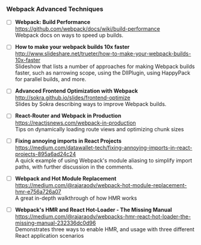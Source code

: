 ### Webpack Advanced Techniques

- [ ] **Webpack: Build Performance**  
  https://github.com/webpack/docs/wiki/build-performance  
  Webpack docs on ways to speed up builds.

- [ ] **How to make your webpack builds 10x faster**  
  http://www.slideshare.net/trueter/how-to-make-your-webpack-builds-10x-faster  
  Slideshow that lists a number of approaches for making Webpack builds faster, such as narrowing scope, using the DllPlugin, using HappyPack for parallel builds, and more.
  
- [ ] **Advanced Frontend Optimization with Webpack**  
  http://sokra.github.io/slides/frontend-optimize  
  Slides by Sokra describing ways to improve Webpack builds.  
  
- [ ] **React-Router and Webpack in Production**  
  https://reactjsnews.com/webpack-in-production  
  Tips on dynamically loading route views and optimizing chunk sizes
  
- [ ] **Fixing annoying imports in React Projects**  
  https://medium.com/datawallet-tech/fixing-annoying-imports-in-react-projects-895a6ad24c24  
  A quick example of using Webpack's module aliasing to simplify import paths, with further discussion in the comments.
  
- [ ] **Webpack and Hot Module Replacement**  
  https://medium.com/@rajaraodv/webpack-hot-module-replacement-hmr-e756a726a07  
  A great in-depth walkthrough of how HMR works
  
- [ ] **Webpack's HMR and React Hot-Loader - The Missing Manual**  
  https://medium.com/@rajaraodv/webpacks-hmr-react-hot-loader-the-missing-manual-232336dc0d96  
  Demonstrates three ways to enable HMR, and usage with three different React application scenarios

